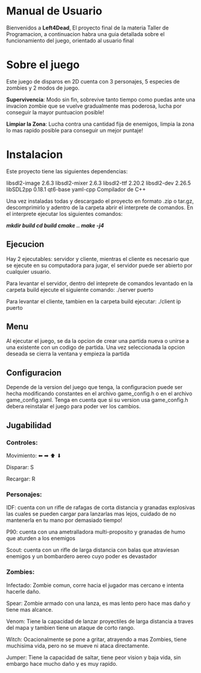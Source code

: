 ﻿# Manual de Usuario

Bienvenidos a **Left4Dead**, El proyecto final de la materia Taller de Programacion, a continuacion habra una guia detallada sobre el funcionamiento del juego, orientado al usuario final

# Sobre el juego
Este juego de disparos en 2D cuenta con 3 personajes, 5 especies de zombies y 2 modos de juego.

**Supervivencia**: Modo sin fin, sobrevive tanto tiempo como puedas ante una invacion zombie que se vuelve gradualmente mas poderosa, lucha por conseguir la mayor puntuacion posible!

**Limpiar la Zona**: Lucha contra una cantidad fija de enemigos, limpia la zona lo mas rapido posible para conseguir un mejor puntaje!

# Instalacion

Este proyecto tiene las siguientes dependencias:

libsdl2-image 2.6.3
libsdl2-mixer 2.6.3
libsdl2-ttf 2.20.2
libsdl2-dev 2.26.5
libSDL2pp 0.18.1
qt6-base
yaml-cpp
Compilador de C++

Una vez instaladas todas y descargado el proyecto en formato .zip o tar.gz, descomprimirlo y adentro de la carpeta abrir el interprete de comandos.
En el interprete ejecutar los siguientes comandos:

*****mkdir build
cd build
cmake ..
make -j4*****

## Ejecucion

Hay 2 ejecutables: servidor y cliente, mientras el cliente es necesario que se ejecute en su computadora para jugar, el servidor puede ser abierto por cualquier usuario.

Para levantar el servidor, dentro del inteprete de comandos levantado en la carpeta build ejecute el siguiente comando:
./server puerto

Para levantar el cliente, tambien en la carpeta build ejecutar:
./client ip puerto

## Menu

Al ejecutar el juego, se da la opcion de crear una partida nueva o unirse a una existente con un codigo de partida. Una vez seleccionada la opcion deseada se cierra la ventana y empieza la partida

## Configuracion

Depende de la version del juego que tenga, la configuracion puede ser hecha modificando constantes en el archivo game_config.h o en el archivo game_config.yaml. Tenga en cuenta que si su version usa game_config.h debera reinstalar el juego para poder ver los cambios.

## Jugabilidad
### Controles:
Movimiento: ⬅ ➡ ⬆ ⬇

Disparar: S

Recargar: R

### Personajes:
IDF: cuenta con un rifle de rafagas de corta distancia y granadas explosivas las cuales se pueden cargar para lanzarlas mas lejos, cuidado de no mantenerla en tu mano por demasiado tiempo!

P90: cuenta con una ametralladora multi-proposito y granadas de humo que aturden a los enemigos

Scout: cuenta con un rifle de larga distancia con balas que atraviesan enemigos y un bombardero aereo cuyo poder es devastador

### Zombies:
Infectado: Zombie comun, corre hacia el jugador mas cercano e intenta hacerle daño.

Spear: Zombie armado con una lanza, es mas lento pero hace mas daño y tiene mas alcance.

Venom: Tiene la capacidad de lanzar proyectiles de larga distancia a traves del mapa y tambien tiene un ataque de corto rango.

Witch: Ocacionalmente se pone a gritar, atrayendo a mas Zombies, tiene muchisima vida, pero no se mueve ni ataca directamente.

Jumper: Tiene la capacidad de saltar, tiene peor vision y baja vida, sin embargo hace mucho daño y es muy rapido.

